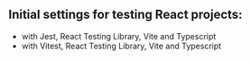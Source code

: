 ## Initial settings for testing React projects:

- with Jest, React Testing Library, Vite and Typescript
- with Vitest, React Testing Library, Vite and Typescript
